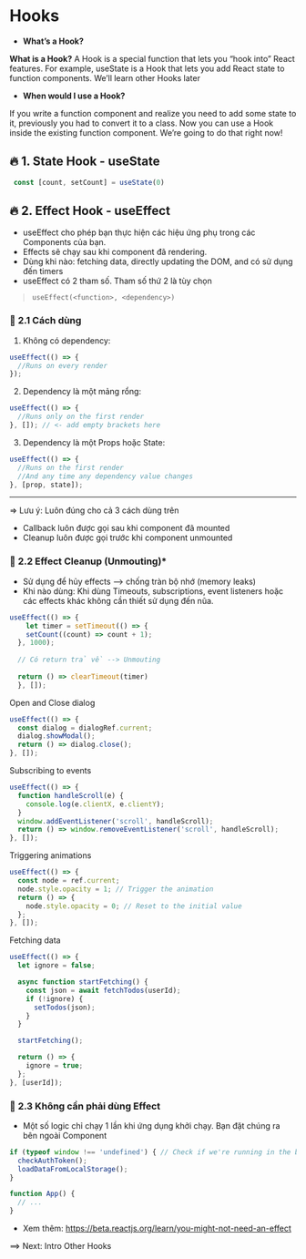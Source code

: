 # Hooks

- **What’s a Hook?**

**What is a Hook?** A Hook is a special function that lets you “hook into” React features. For example, useState is a Hook that lets you add React state to function components. We’ll learn other Hooks later

- **When would I use a Hook?**

If you write a function component and realize you need to add some state to it, previously you had to convert it to a class. Now you can use a Hook inside the existing function component. We’re going to do that right now!

## 🔥 1. State Hook - useState

```js
 const [count, setCount] = useState(0)
```

## 🔥 2. Effect Hook - useEffect

- useEffect cho phép bạn thực hiện các hiệu ứng phụ trong các Components của bạn.
- Effects sẽ chạy sau khi component đã rendering.
- Dùng khi nào: fetching data, directly updating the DOM, and có sử dụng đến timers
- useEffect có 2 tham số. Tham số thứ 2 là tùy chọn

> `useEffect(<function>, <dependency>)`

### 🔷 **2.1 Cách dùng**

1. Không có dependency:

```js
useEffect(() => {
  //Runs on every render
});
```

2. Dependency là một mảng rổng:

```js
useEffect(() => {
  //Runs only on the first render
}, []); // <- add empty brackets here
```

3. Dependency là một Props hoặc State:

```js
useEffect(() => {
  //Runs on the first render
  //And any time any dependency value changes
}, [prop, state]);
```

-------------------------------
=> Lưu ý: Luôn đúng cho cả 3 cách dùng trên

- Callback luôn được gọi sau khi component đã mounted
- Cleanup luôn được gọi trước khi component unmounted

### 🔷 **2.2 Effect Cleanup (Unmouting)***

- Sử dụng để hủy effects --> chống tràn bộ nhớ (memory leaks)
- Khi nào dùng: Khi dùng Timeouts, subscriptions, event listeners hoặc các effects khác không cần thiết sử dụng đến nũa.

```js
useEffect(() => {
    let timer = setTimeout(() => {
    setCount((count) => count + 1);
  }, 1000);
  
  // Có return trả về --> Unmouting
  
  return () => clearTimeout(timer)
  }, []);
```
 Open and Close dialog
```js
useEffect(() => {
  const dialog = dialogRef.current;
  dialog.showModal();
  return () => dialog.close();
}, []);
```
Subscribing to events

```js
useEffect(() => {
  function handleScroll(e) {
    console.log(e.clientX, e.clientY);
  }
  window.addEventListener('scroll', handleScroll);
  return () => window.removeEventListener('scroll', handleScroll);
}, []);
```
Triggering animations
```js
useEffect(() => {
  const node = ref.current;
  node.style.opacity = 1; // Trigger the animation
  return () => {
    node.style.opacity = 0; // Reset to the initial value
  };
}, []);
```
Fetching data
```js
useEffect(() => {
  let ignore = false;

  async function startFetching() {
    const json = await fetchTodos(userId);
    if (!ignore) {
      setTodos(json);
    }
  }

  startFetching();

  return () => {
    ignore = true;
  };
}, [userId]);
```

### 🔷 **2.3 Không cần phải dùng Effect**

- Một số logic chỉ chạy 1 lần khi ứng dụng khởi chạy. Bạn đặt chúng ra bên ngoài Component

```js
if (typeof window !== 'undefined') { // Check if we're running in the browser.
  checkAuthToken();
  loadDataFromLocalStorage();
}

function App() {
  // ...
}
```

- Xem thêm: <https://beta.reactjs.org/learn/you-might-not-need-an-effect>

==> Next: Intro Other Hooks